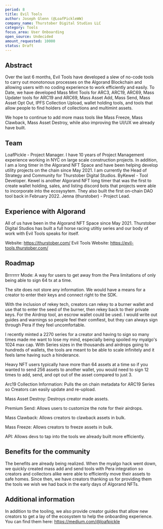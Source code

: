 ```yaml
---
period: 8
title: Evil Tools
author: Joseph Glenn (@LoafPickleWW)
company_name: Thurstober Digital Studios LLC
category: Tools
focus_area: User Onboarding
open_source: Undecided
amount_requested: 10000
status: Draft
---
```


## Abstract
Over the last 6 months, Evil Tools have developed a slew of no-code tools to carry out monotonous processes on the Algorand Blockchain and allowing users with no coding experience to work efficiently and easily.
To Date, we have developed Mass Mint Tools for ARC3, ARC19, ARC69, Mass Updater tools for ARC19 and ARC69, Mass Asset Add, Mass Send, Mass Asset Opt Out, IPFS Collection Upload, wallet holding tools, and tools that allow people to find
holders of collections and multimint assets.

We hope to continue to add more mass tools like Mass Freeze, Mass Clawback, Mass Asset Destroy, while also improving the UI/UX we already have built. 

## Team
LoafPickle - Project Manager. I have 10 years of Project Management experience working in NYC on large scale construction projects. In addition, I am a long timer in the Algorand NFT Space and have been helping develop utility 
projects on the chain since May 2021. I am currently the Head of Strategy and Community for Thurstober Digital Studios.
ByKewel - Tool Developer. Kewel is another Algorand NFT long timer that was the first to create wallet holding, sales, and listing discord bots that projects were able to incorporate into the ecosysytem. They also built the first
on-chain DAO tool back in February 2022. 
Jenna (thurstober) - Project Lead.

## Experience with Algorand
All of us have been in the Algorand NFT Space since May 2021. Thurstober Digital Studios has built a full horse racing utiltiy series and our body of work with Evil Tools speaks for itself. 

Website: https://thurstober.com/
Evil Tools Website: https://evil-tools.thurstober.com/

## Roadmap
Brrrrrrr Mode:
A way for users to get away from the Pera limitations of only being able to sign 64 tx at a time.

The site does not store any information. We would have a means for a creator to enter their keys and connect right to the SDK.

With the inclusion of rekey tech, creators can rekey to a burner wallet and use that to enter the seed of the burner, then rekey back to their private keys. For the Airdrop tool, an escrow wallet could be used. I would write out guides and warnings so people feel their comfiest, but they can always sign through Pera if they feel uncomfortable.

I recently minted a 2270 series for a creator and having to sign so many times made me want to lose my mind, especially being spoiled my myalgo's 1024 max cap. With Series sizes in the thousands and airdrops going to hundreds of wallets, the tools are meant to be able to scale infinitely and it feels lame having such a hinderance.

Heavy NFT users typically have more than 64 assets at a time so if you wanted to send 256 assets to another wallet, you would need to sign 12 times to add, send, and opt out of the asset compared to just 3.

Arc19 Collection Information:
Pulls the on chain metadata for ARC19 Series so Creators can easily update and re-upload.

Mass Asset Destroy:
Destroys creator made assets.

Premium Send:
Allows users to customize the note for their airdrops.

Mass Clawback:
Allows creators to clawback assets in bulk.

Mass Freeze: 
Allows creators to freeze assets in bulk.

API:
Allows devs to tap into the tools we already built more efficiently. 

## Benefits for the community
The benefits are already being realized. When the myalgo hack went down, we quickly created mass add and send tools with Pera integration so creators and collectors alike were able to efficiently move their assets to safe homes. 
Since then, we have creators thanking us for providing them the tools we wish we had back in the early days of Algorand NFTs.

## Additional information
In addition to the tooling, we also provide creator guides that allow new creators to get a lay of the ecosystem to help the onboarding experience. You can find them here: https://medium.com/@loafpickle
